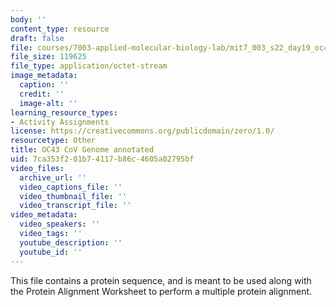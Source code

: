 ```yaml
---
body: ''
content_type: resource
draft: false
file: courses/7003-applied-molecular-biology-lab/mit7_003_s22_day19_oc43_cov_genome_annotated.dna
file_size: 119625
file_type: application/octet-stream
image_metadata:
  caption: ''
  credit: ''
  image-alt: ''
learning_resource_types:
- Activity Assignments
license: https://creativecommons.org/publicdomain/zero/1.0/
resourcetype: Other
title: OC43 CoV Genome annotated
uid: 7ca353f2-01b7-4117-b86c-4605a02795bf
video_files:
  archive_url: ''
  video_captions_file: ''
  video_thumbnail_file: ''
  video_transcript_file: ''
video_metadata:
  video_speakers: ''
  video_tags: ''
  youtube_description: ''
  youtube_id: ''
---
```

This file contains a protein sequence, and is meant to be used along with the Protein Alignment Worksheet to perform a multiple protein alignment.